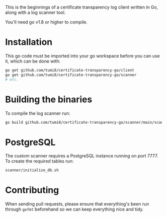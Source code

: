This is the beginnings of a certificate transparency log
client written in Go, along with a log scanner tool.

You'll need go v1.8 or higher to compile.

# Installation

This go code must be imported into your go workspace before you can
use it, which can be done with:

```bash
go get github.com/tumi8/certificate-transparency-go/client
go get github.com/tumi8/certificate-transparency-go/scanner
# etc.
```

# Building the binaries

To compile the log scanner run:

```bash
go build github.com/tumi8/certificate-transparency-go/scanner/main/scanner.go
```

# PostgreSQL

The custom scanner requires a PostgreSQL instance running on port 7777. To create the required tables run:

```bash
scanner/initialize_db.sh
```

# Contributing

When sending pull requests, please ensure that everything's been run
through ```gofmt``` beforehand so we can keep everything nice and
tidy.
